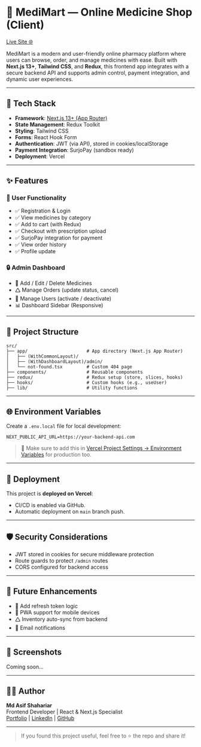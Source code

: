 # 🏥 MediMart — Online Medicine Shop (Client)

[Live Site 🌐](https://medicine-shop-client.vercel.app)

MediMart is a modern and user-friendly online pharmacy platform where users can browse, order, and manage medicines with ease. Built with **Next.js 13+**, **Tailwind CSS**, and **Redux**, this frontend app integrates with a secure backend API and supports admin control, payment integration, and dynamic user experiences.

---

## 🔧 Tech Stack

- **Framework**: [Next.js 13+ (App Router)](https://nextjs.org/)
- **State Management**: Redux Toolkit
- **Styling**: Tailwind CSS
- **Forms**: React Hook Form
- **Authentication**: JWT (via API), stored in cookies/localStorage
- **Payment Integration**: SurjoPay (sandbox ready)
- **Deployment**: Vercel

---

## ✨ Features

### 👥 User Functionality

- ✅ Registration & Login
- ✅ View medicines by category
- ✅ Add to cart (with Redux)
- ✅ Checkout with prescription upload
- ✅ SurjoPay integration for payment
- ✅ View order history
- ✅ Profile update

### 🔒 Admin Dashboard

- 🔧 Add / Edit / Delete Medicines
- 🛆 Manage Orders (update status, cancel)
- 👤 Manage Users (activate / deactivate)
- 📊 Dashboard Sidebar (Responsive)

---

## 📁 Project Structure

```
src/
├── app/                      # App directory (Next.js App Router)
│   ├── (WithCommonLayout)/
│   ├── (WithDashboardLayout)/admin/
│   └── not-found.tsx         # Custom 404 page
├── components/               # Reusable components
├── redux/                    # Redux setup (store, slices, hooks)
├── hooks/                    # Custom hooks (e.g., useUser)
├── lib/                      # Utility functions
```

---

## 🌐 Environment Variables

Create a `.env.local` file for local development:

```env
NEXT_PUBLIC_API_URL=https://your-backend-api.com
```

> 🔐 Make sure to add this in [Vercel Project Settings → Environment Variables](https://vercel.com/docs/projects/environment-variables) for production too.

---

## 🚀 Deployment

This project is **deployed on Vercel**:
- CI/CD is enabled via GitHub.
- Automatic deployment on `main` branch push.

---

## 🛡️ Security Considerations

- JWT stored in cookies for secure middleware protection
- Route guards to protect `/admin` routes
- CORS configured for backend access

---

## 🧰 Future Enhancements

- 🔐 Add refresh token logic
- 📱 PWA support for mobile devices
- 🛆 Inventory auto-sync from backend
- 📧 Email notifications

---

## 📸 Screenshots

Coming soon...

---

## 👨‍💻 Author

**Md Asif Shahariar**  
Frontend Developer | React & Next.js Specialist  
[Portfolio](#) | [LinkedIn](https://www.linkedin.com/) | [GitHub](https://github.com/)

---

> If you found this project useful, feel free to ⭐️ the repo and share it!

